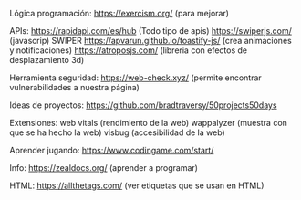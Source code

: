 Lógica programación:
https://exercism.org/ (para mejorar)

APIs:
https://rapidapi.com/es/hub (Todo tipo de apis)
https://swiperjs.com/ (javascrip) SWIPER
https://apvarun.github.io/toastify-js/ (crea animaciones y notificaciones)
https://atroposjs.com/ (libreria con efectos de desplazamiento 3d)

Herramienta seguridad:
https://web-check.xyz/ (permite encontrar vulnerabilidades a nuestra página) 

Ideas de proyectos:
https://github.com/bradtraversy/50projects50days

Extensiones: 
web vitals (rendimiento de la web)
wappalyzer (muestra con que se ha hecho la web)
visbug (accesibilidad de la web)

Aprender jugando: 
https://www.codingame.com/start/

Info: 
https://zealdocs.org/ (aprender a programar)

HTML:
https://allthetags.com/ (ver etiquetas que se usan en HTML)
